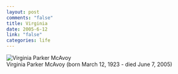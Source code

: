 ```yaml
--- 
layout: post
comments: "false"
title: Virginia
date: 2005-6-12
link: "false"
categories: life
---
```

<img src="http://zanshin.net/images/vpm.jpg" alt="Virginia Parker McAvoy">
<br />
Virginia Parker McAvoy
(born March 12, 1923 - died June 7, 2005)
